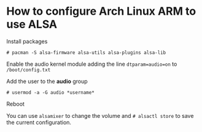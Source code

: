# How to configure Arch Linux ARM to use ALSA

Install packages  

    # pacman -S alsa-firmware alsa-utils alsa-plugins alsa-lib

Enable the audio kernel module adding the line `dtparam=audio=on` to `/boot/config.txt`

Add the user to the **audio** group  

    # usermod -a -G audio *username*

Reboot

You can use `alsamixer` to change the volume and `# alsactl store` to save the current configuration.
